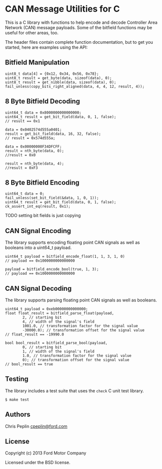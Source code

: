 CAN Message Utilities for C
===========================

This is a C library with functions to help encode and decode Controller Area
Network (CAN) message payloads. Some of the bitfield functions may be useful for
other areas, too.

The header files contain complete function documentation, but to get you
started, here are examples using the API:

## Bitfield Manipulation

    uint8_t data[4] = {0x12, 0x34, 0x56, 0x78};
    uint8_t result = get_byte(data, sizeof(data), 0);
    uint8_t result = get_nibble(data, sizeof(data), 0);
    fail_unless(copy_bits_right_aligned(data, 4, 4, 12, result, 4));

## 8 Byte Bitfield Decoding

    uint64_t data = 0x8000000000000000;
    uint64_t result = get_bit_field(data, 0, 1, false);
    // result == 0x1

    data = 0x0402574d555a0401;
    result = get_bit_field(data, 16, 32, false);
    // result = 0x574d555a;

    data = 0x00000000F34DFCFF;
    result = nth_byte(data, 0);
    //result = 0x0

    result = nth_byte(data, 4);
    //result = 0xF3

## 8 Byte Bitfield Encoding

    uint64_t data = 0;
    fail_unless(set_bit_field(&data, 1, 0, 1));
    uint64_t result = get_bit_field(data, 0, 1, false);
    ck_assert_int_eq(result, 0x1);

TODO setting bit fields is just copying

## CAN Signal Encoding

The library supports encoding floating point CAN signals as well as booleans
into a uint64_t payload.

    uint64_t payload = bitfield_encode_float(1, 1, 3, 1, 0)
    // payload == 0x1000000000000000

    payload = bitfield_encode_bool(true, 1, 3);
    // payload == 0x1000000000000000

## CAN Signal Decoding

The library supports parsing floating point CAN signals as well as booleans.

    uint64_t payload = 0xeb00000000000000;
    float float_result = bitfield_parse_float(payload,
            2, // starting bit
            4, // width of the signal's field
            1001.0, // transformation factor for the signal value
            -30000.0); // transformation offset for the signal value
    // float_result == -19990.0

    bool bool_result = bitfield_parse_bool(payload,
            0, // starting bit
            1, // width of the signal's field
            1.0, // transformation factor for the signal value
            0); // transformation offset for the signal value
    // bool_result == true

## Testing

The library includes a test suite that uses the `check` C unit test library.

    $ make test

## Authors

Chris Peplin cpeplin@ford.com

## License

Copyright (c) 2013 Ford Motor Company

Licensed under the BSD license.
